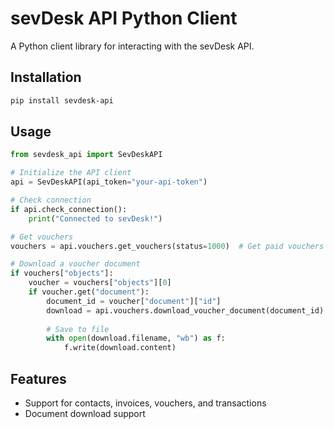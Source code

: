 # sevDesk API Python Client

A Python client library for interacting with the sevDesk API.

## Installation

```bash
pip install sevdesk-api
```

## Usage

```python
from sevdesk_api import SevDeskAPI

# Initialize the API client
api = SevDeskAPI(api_token="your-api-token")

# Check connection
if api.check_connection():
    print("Connected to sevDesk!")

# Get vouchers
vouchers = api.vouchers.get_vouchers(status=1000)  # Get paid vouchers

# Download a voucher document
if vouchers["objects"]:
    voucher = vouchers["objects"][0]
    if voucher.get("document"):
        document_id = voucher["document"]["id"]
        download = api.vouchers.download_voucher_document(document_id)
        
        # Save to file
        with open(download.filename, "wb") as f:
            f.write(download.content)
```

## Features

- Support for contacts, invoices, vouchers, and transactions
- Document download support
